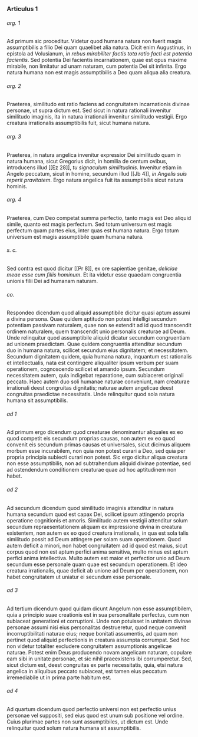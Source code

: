 ### Articulus 1

###### arg. 1
Ad primum sic proceditur. Videtur quod humana natura non fuerit magis assumptibilis a filio Dei quam quaelibet alia natura. Dicit enim Augustinus, in epistola ad Volusianum, *in rebus mirabiliter factis tota ratio facti est potentia facientis*. Sed potentia Dei facientis incarnationem, quae est opus maxime mirabile, non limitatur ad unam naturam, cum potentia Dei sit infinita. Ergo natura humana non est magis assumptibilis a Deo quam aliqua alia creatura.

###### arg. 2
Praeterea, similitudo est ratio faciens ad congruitatem incarnationis divinae personae, ut supra dictum est. Sed sicut in natura rationali invenitur similitudo imaginis, ita in natura irrationali invenitur similitudo vestigii. Ergo creatura irrationalis assumptibilis fuit, sicut humana natura.

###### arg. 3
Praeterea, in natura angelica invenitur expressior Dei similitudo quam in natura humana, sicut Gregorius dicit, in homilia de centum ovibus, introducens illud [[Ez 28]], *tu signaculum similitudinis*. Invenitur etiam in Angelo peccatum, sicut in homine, secundum illud [[Jb 4]], *in Angelis suis reperit pravitatem*. Ergo natura angelica fuit ita assumptibilis sicut natura hominis.

###### arg. 4
Praeterea, cum Deo competat summa perfectio, tanto magis est Deo aliquid simile, quanto est magis perfectum. Sed totum universum est magis perfectum quam partes eius, inter quas est humana natura. Ergo totum universum est magis assumptibile quam humana natura.

###### s. c.
Sed contra est quod dicitur [[Pr 8]], ex ore sapientiae genitae, *deliciae meae esse cum filiis hominum*. Et ita videtur esse quaedam congruentia unionis filii Dei ad humanam naturam.

###### co.
Respondeo dicendum quod aliquid assumptibile dicitur quasi aptum assumi a divina persona. Quae quidem aptitudo non potest intelligi secundum potentiam passivam naturalem, quae non se extendit ad id quod transcendit ordinem naturalem, quem transcendit unio personalis creaturae ad Deum. Unde relinquitur quod assumptibile aliquid dicatur secundum congruentiam ad unionem praedictam. Quae quidem congruentia attenditur secundum duo in humana natura, scilicet secundum eius dignitatem; et necessitatem. Secundum dignitatem quidem, quia humana natura, inquantum est rationalis et intellectualis, nata est contingere aliqualiter ipsum verbum per suam operationem, cognoscendo scilicet et amando ipsum. Secundum necessitatem autem, quia indigebat reparatione, cum subiaceret originali peccato. Haec autem duo soli humanae naturae conveniunt, nam creaturae irrationali deest congruitas dignitatis; naturae autem angelicae deest congruitas praedictae necessitatis. Unde relinquitur quod sola natura humana sit assumptibilis.

###### ad 1
Ad primum ergo dicendum quod creaturae denominantur aliquales ex eo quod competit eis secundum proprias causas, non autem ex eo quod convenit eis secundum primas causas et universales, sicut dicimus aliquem morbum esse incurabilem, non quia non potest curari a Deo, sed quia per propria principia subiecti curari non potest. Sic ergo dicitur aliqua creatura non esse assumptibilis, non ad subtrahendum aliquid divinae potentiae, sed ad ostendendum conditionem creaturae quae ad hoc aptitudinem non habet.

###### ad 2
Ad secundum dicendum quod similitudo imaginis attenditur in natura humana secundum quod est capax Dei, scilicet ipsum attingendo propria operatione cognitionis et amoris. Similitudo autem vestigii attenditur solum secundum repraesentationem aliquam ex impressione divina in creatura existentem, non autem ex eo quod creatura irrationalis, in qua est sola talis similitudo possit ad Deum attingere per solam suam operationem. Quod autem deficit a minori, non habet congruitatem ad id quod est maius, sicut corpus quod non est aptum perfici anima sensitiva, multo minus est aptum perfici anima intellectiva. Multo autem est maior et perfectior unio ad Deum secundum esse personale quam quae est secundum operationem. Et ideo creatura irrationalis, quae deficit ab unione ad Deum per operationem, non habet congruitatem ut uniatur ei secundum esse personale.

###### ad 3
Ad tertium dicendum quod quidam dicunt Angelum non esse assumptibilem, quia a principio suae creationis est in sua personalitate perfectus, cum non subiaceat generationi et corruptioni. Unde non potuisset in unitatem divinae personae assumi nisi eius personalitas destrueretur, quod neque convenit incorruptibilitati naturae eius; neque bonitati assumentis, ad quam non pertinet quod aliquid perfectionis in creatura assumpta corrumpat. Sed hoc non videtur totaliter excludere congruitatem assumptionis angelicae naturae. Potest enim Deus producendo novam angelicam naturam, copulare eam sibi in unitate personae, et sic nihil praeexistens ibi corrumperetur. Sed, sicut dictum est, deest congruitas ex parte necessitatis, quia, etsi natura angelica in aliquibus peccato subiaceat, est tamen eius peccatum irremediabile ut in prima parte habitum est.

###### ad 4
Ad quartum dicendum quod perfectio universi non est perfectio unius personae vel suppositi, sed eius quod est unum sub positione vel ordine. Cuius plurimae partes non sunt assumptibiles, ut dictum est. Unde relinquitur quod solum natura humana sit assumptibilis.

